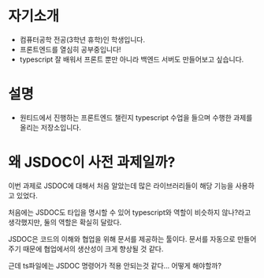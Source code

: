 # 자기소개

- 컴퓨터공학 전공(3학년 휴학)인 학생입니다.
- 프론트엔드를 열심히 공부중입니다!
- typescript 잘 배워서 프론트 뿐만 아니라 백엔드 서버도 만들어보고 싶습니다.

# 설명

- 원티드에서 진행하는 프론트엔드 챌린지 typescript 수업을 들으며 수행한 과제를 올리는 저장소입니다.

# 왜 JSDOC이 사전 과제일까?

이번 과제로 JSDOC에 대해서 처음 알았는데 많은 라이브러리들이 해당 기능을 사용하고 있었다.

처음에는 JSDOC도 타입을 명시할 수 있어 typescript와 역할이 비슷하지 않나?라고 생각했지만, 둘의 역할은 확실히 달랐다.

JSDOC은 코드의 이해와 협업을 위해 문서를 제공하는 툴이다. 문서를 자동으로 만들어 주기 때문에 협업에서의 생산성이 크게 향상될 것 같다.

근데 ts파일에는 JSDOC 명령어가 적용 안되는것 같다... 어떻게 해야할까?
